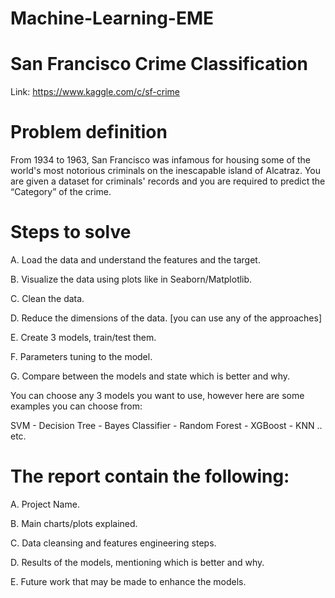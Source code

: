 # Machine-Learning-EME
# San Francisco Crime Classification
Link: https://www.kaggle.com/c/sf-crime
# Problem definition
From 1934 to 1963, San Francisco was infamous for housing some of the
world's most notorious criminals on the inescapable island of Alcatraz.
You are given a dataset for criminals' records and you are required to predict
the “Category” of the crime.
# Steps to solve
A. Load the data and understand the features and the target.

B. Visualize the data using plots like in Seaborn/Matplotlib.

C. Clean the data.

D. Reduce the dimensions of the data. [you can use any of the approaches]

E. Create 3 models, train/test them.

F. Parameters tuning to the model.

G. Compare between the models and state which is better and why.

You can choose any 3 models you want to use, however here are some
examples you can choose from:

SVM - Decision Tree - Bayes Classifier - Random Forest - XGBoost - KNN .. etc.

# The report contain the following:
A. Project Name.

B. Main charts/plots explained.

C. Data cleansing and features engineering steps.

D. Results of the models, mentioning which is better and why.

E. Future work that may be made to enhance the models.

